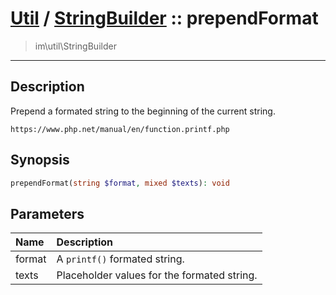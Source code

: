 # [Util](Util.md) / [StringBuilder](Util-StringBuilder.md) :: prependFormat
 > im\util\StringBuilder
____

## Description
Prepend a formated string to the beginning of the current string.

`https://www.php.net/manual/en/function.printf.php`

## Synopsis
```php
prependFormat(string $format, mixed $texts): void
```

## Parameters
| Name | Description |
| :--- | :---------- |
| format | A `printf()` formated string. |
| texts | Placeholder values for the formated string. |
